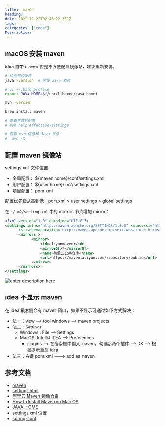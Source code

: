 ```yaml
---
title:  maven
heading:  
date: 2022-12-22T02:46:22.351Z
tags: 
categories: ["code"]
Description:  
---
```



## macOS 安装 maven
idea 自带 maven 但是不方便配置镜像站，建议重新安装。
```bash
# 检测是否安装
java -version  # 需要 Java 依赖

# vi ~/.bash_profile
export JAVA_HOME=$(/usr/libexec/java_home)

mvn -version

brew install maven

# 查看生效的配置
# mvn help:effective-settings

# 查看 mvn 信息和 Java 信息
#  mvn -X
```

## 配置 maven 镜像站

settings.xml 文件位置
- 全局配置： ${maven.home}/conf/settings.xml
- 用户配置： ${user.home}/.m2/settings.xml
- 项目配置： pom.xml

配置优先级从高到低：pom.xml > user settings > global settings

在  `~/.m2/setting.xml` 中的 mirrors 节点增加 mirror：
```xml
<?xml version="1.0" encoding="UTF-8"?>
<settings xmlns="http://maven.apache.org/SETTINGS/1.0.0" xmlns:xsi="http://www.w3.org/2001/XMLSchema-instance"
      xsi:schemaLocation="http://maven.apache.org/SETTINGS/1.0.0 https://maven.apache.org/xsd/settings-1.0.0.xsd">
      <mirrors > 
            <mirror>
                <id>aliyunmaven</id>
                <mirrorOf>*</mirrorOf>
                <name>阿里云公共仓库</name>
                <url>https://maven.aliyun.com/repository/public</url>
            </mirror>
      </mirrors>
</settings>
```


![enter description here](https://cdn.sxy21.cn/static/imgs/1671767581208.png)
## idea 不显示 maven 
在 idea 最右侧会有 maven 窗口，如果不显示可通过如下方式解决：
  - 法一：view --> tool windows --> maven projects
  - 法二：Settings
	  - Windows : File --> Settings
	  - MacOS:  IntelliJ IDEA --> Preferences 
		  -  plugins --> 在搜索框中输入 maven，勾选那两个插件 --> OK -->  根据提示重启 idea
- 法三：右键 pom.xml  --->  add as maven


## 参考文档
- [maven](https://maven.apache.org/install.html)
- [settings.html](https://maven.apache.org/settings.html)
- [阿里云 Maven 镜像仓库](https://developer.aliyun.com/mirror/maven)
- [How to Install Maven on Mac OS](https://www.digitalocean.com/community/tutorials/install-maven-mac-os)
- [JAVA_HOME](https://mkyong.com/java/how-to-set-java_home-environment-variable-on-mac-os-x/)
- [settings.xml 位置](https://cloud.tencent.com/developer/article/1522574)
- [spring-boot](https://docs.spring.io/spring-boot/docs/current/reference/html/getting-started.html#getting-started)